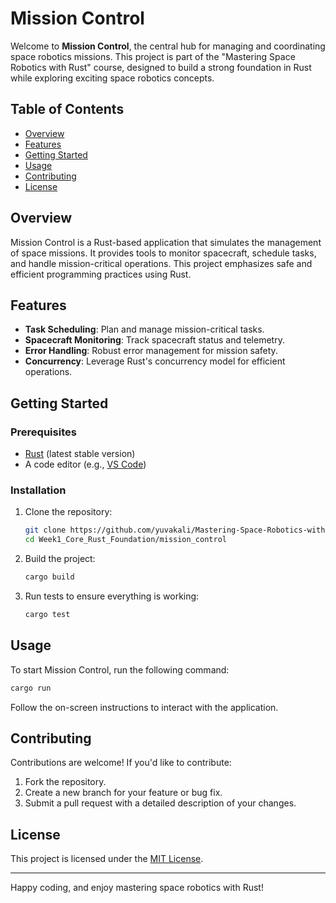 # Mission Control

Welcome to **Mission Control**, the central hub for managing and coordinating space robotics missions. This project is part of the "Mastering Space Robotics with Rust" course, designed to build a strong foundation in Rust while exploring exciting space robotics concepts.

## Table of Contents

- [Overview](#overview)
- [Features](#features)
- [Getting Started](#getting-started)
- [Usage](#usage)
- [Contributing](#contributing)
- [License](#license)

## Overview

Mission Control is a Rust-based application that simulates the management of space missions. It provides tools to monitor spacecraft, schedule tasks, and handle mission-critical operations. This project emphasizes safe and efficient programming practices using Rust.

## Features

- **Task Scheduling**: Plan and manage mission-critical tasks.
- **Spacecraft Monitoring**: Track spacecraft status and telemetry.
- **Error Handling**: Robust error management for mission safety.
- **Concurrency**: Leverage Rust's concurrency model for efficient operations.

## Getting Started

### Prerequisites

- [Rust](https://www.rust-lang.org/) (latest stable version)
- A code editor (e.g., [VS Code](https://code.visualstudio.com/))

### Installation

1. Clone the repository:
    ```bash
    git clone https://github.com/yuvakali/Mastering-Space-Robotics-with-Rust.git
    cd Week1_Core_Rust_Foundation/mission_control
    ```

2. Build the project:
    ```bash
    cargo build
    ```

3. Run tests to ensure everything is working:
    ```bash
    cargo test
    ```

## Usage

To start Mission Control, run the following command:

```bash
cargo run
```

Follow the on-screen instructions to interact with the application.

## Contributing

Contributions are welcome! If you'd like to contribute:

1. Fork the repository.
2. Create a new branch for your feature or bug fix.
3. Submit a pull request with a detailed description of your changes.

## License

This project is licensed under the [MIT License](LICENSE).

---

Happy coding, and enjoy mastering space robotics with Rust!